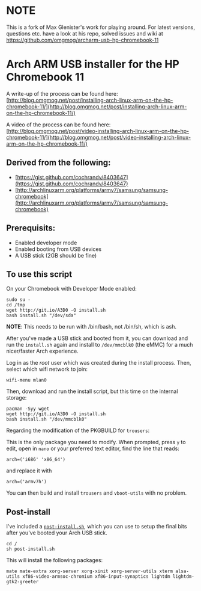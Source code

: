 NOTE
======

This is a fork of Max Glenister's work for playing around. For latest versions, questions etc. have a look at his repo, solved issues and wiki at https://github.com/omgmog/archarm-usb-hp-chromebook-11

Arch ARM USB installer for the HP Chromebook 11
============================


A write-up of the process can be found here: [http://blog.omgmog.net/post/installing-arch-linux-arm-on-the-hp-chromebook-11/](http://blog.omgmog.net/post/installing-arch-linux-arm-on-the-hp-chromebook-11/)

A video of the process can be found here: [http://blog.omgmog.net/post/video-installing-arch-linux-arm-on-the-hp-chromebook-11/](http://blog.omgmog.net/post/video-installing-arch-linux-arm-on-the-hp-chromebook-11/)


## Derived from the following:

- [https://gist.github.com/cochrandv/8403647](https://gist.github.com/cochrandv/8403647)
- [http://archlinuxarm.org/platforms/armv7/samsung/samsung-chromebook](http://archlinuxarm.org/platforms/armv7/samsung/samsung-chromebook)

## Prerequisits:

- Enabled developer mode
- Enabled booting from USB devices
- A USB stick (2GB should be fine)


## To use this script

On your Chromebook with Developer Mode enabled:

```
sudo su -
cd /tmp
wget http://git.io/A3D0 -O install.sh
bash install.sh "/dev/sda"
```
**NOTE**: This needs to be run with /bin/bash, not /bin/sh, which is ash.

After you've made a USB stick and booted from it, you can download and run the `install.sh` again and install to `/dev/mmcblk0` (the eMMC) for a much nicer/faster Arch experience.

Log in as the *root* user which was created during the install process.  Then, select which wifi network to join:
```
wifi-menu mlan0
```

Then, download and run the install script, but this time on the internal storage:
```
pacman -Syy wget
wget http://git.io/A3D0 -O install.sh
bash install.sh "/dev/mmcblk0"
```
Regarding the modification of the PKGBUILD for `trousers`:

This is the only package you need to modify. When prompted, press `y` to edit, open in `nano` or your preferred text editor, find the line that reads:

```
arch=('i686' 'x86_64')
```

and replace it with

```
arch=('armv7h')
```

You can then build and install `trousers` and `vboot-utils` with no problem.


## Post-install

I've included a [`post-install.sh`](https://raw.githubusercontent.com/omgmog/archarm-usb-hp-chromebook-11/master/post-install.sh), which you can use to setup the final bits after you've booted your Arch USB stick.

```
cd /
sh post-install.sh
```

This will install the following packages:

```
mate mate-extra xorg-server xorg-xinit xorg-server-utils xterm alsa-utils xf86-video-armsoc-chromium xf86-input-synaptics lightdm lightdm-gtk2-greeter
```
